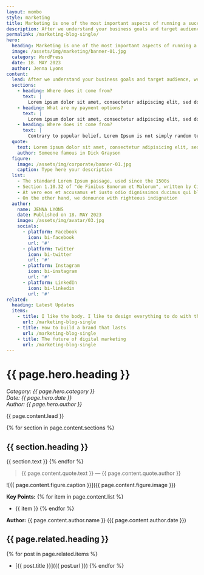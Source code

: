 ```yaml
---
layout: mombo
style: marketing
title: Marketing is one of the most important aspects of running a successful business
description: After we understand your business goals and target audience, we will recommend the assets that are most likely to help you achieve your goals and reach your target audience.
permalink: /marketing-blog-single/
hero:
  heading: Marketing is one of the most important aspects of running a successful business
  image: /assets/img/marketing/banner-01.jpg
  category: WordPress
  date: 18. MAY 2023
  author: Jenna Lyons
content:
  lead: After we understand your business goals and target audience, we will recommend the assets that are most likely to help you achieve your goals and reach your target audience.
  sections:
    - heading: Where does it come from?
      text: |
        Lorem ipsum dolor sit amet, consectetur adipiscing elit, sed do eiusmod tempor incididunt ut labore et dolore magna aliqua. Ut enim ad minim veniam, quis nostrud exercitation ullamco laboris nisi ut aliquip ex ea commodo consequat.
    - heading: What are my payment options?
      text: |
        Lorem ipsum dolor sit amet, consectetur adipiscing elit, sed do eiusmod tempor incididunt ut labore et dolore magna aliqua. Ut enim ad minim veniam, quis nostrud exercitation ullamco laboris nisi ut aliquip ex ea commodo consequat.
    - heading: Where does it come from?
      text: |
        Contrary to popular belief, Lorem Ipsum is not simply random text. It has roots in a piece of classical Latin literature from 45 BC, making it over 2000 years old.
  quote:
    text: Lorem ipsum dolor sit amet, consectetur adipisicing elit, sed do eiusmod tempor incididunt ut labore et dolore magna aliqua. Ut enim ad minim veniam.
    author: Someone famous in Dick Grayson
  figure:
    image: /assets/img/corporate/banner-01.jpg
    caption: Type here your description
  list:
    - The standard Lorem Ipsum passage, used since the 1500s
    - Section 1.10.32 of "de Finibus Bonorum et Malorum", written by Cicero in 45 BC
    - At vero eos et accusamus et iusto odio dignissimos ducimus qui blanditiis praesentium
    - On the other hand, we denounce with righteous indignation
  author:
    name: JENNA LYONS
    date: Published on 18. MAY 2023
    image: /assets/img/avatar/03.jpg
    socials:
      - platform: Facebook
        icon: bi-facebook
        url: '#'
      - platform: Twitter
        icon: bi-twitter
        url: '#'
      - platform: Instagram
        icon: bi-instagram
        url: '#'
      - platform: LinkedIn
        icon: bi-linkedin
        url: '#'
related:
  heading: Latest Updates
  items:
    - title: I like the body. I like to design everything to do with the body.
      url: /marketing-blog-single
    - title: How to build a brand that lasts
      url: /marketing-blog-single
    - title: The future of digital marketing
      url: /marketing-blog-single
---
```


# {{ page.hero.heading }}

*Category: {{ page.hero.category }}*  
*Date: {{ page.hero.date }}*  
*Author: {{ page.hero.author }}*

{{ page.content.lead }}

{% for section in page.content.sections %}
## {{ section.heading }}
{{ section.text }}
{% endfor %}

> {{ page.content.quote.text }}
> — {{ page.content.quote.author }}

![{{ page.content.figure.caption }}]({{ page.content.figure.image }})

**Key Points:**
{% for item in page.content.list %}
- {{ item }}
{% endfor %}

**Author:** {{ page.content.author.name }} ({{ page.content.author.date }})

## {{ page.related.heading }}
{% for post in page.related.items %}
- [{{ post.title }}]({{ post.url }})
{% endfor %}
